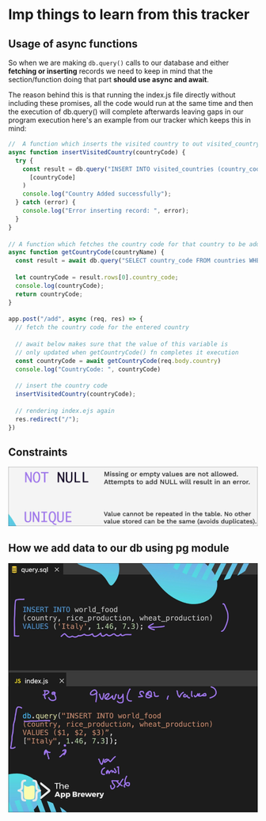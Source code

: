 # Imp things to learn from this tracker

## Usage of async functions

So when we are making `db.query()` calls to our database and either **fetching or inserting** records
we need to keep in mind that the section/function doing that part **should use async and await**.

The reason behind this is that running the index.js file directly without including these promises, 
all the code would run at the same time and then the execution of db.query() will complete afterwards leaving gaps 
in our program execution here's an example from our tracker which keeps this in mind:

```js
//  A function which inserts the visited country to out visited_country table
async function insertVisitedCountry(countryCode) {
  try {
    const result = db.query("INSERT INTO visited_countries (country_code) VALUES ($1)",
      [countryCode]
    )
    console.log("Country Added successfully");
  } catch (error) {
    console.log("Error inserting record: ", error);
  }
}

// A function which fetches the country code for that country to be added in our visited_country table
async function getCountryCode(countryName) {
  const result = await db.query("SELECT country_code FROM countries WHERE country_name = $1", [countryName]);

  let countryCode = result.rows[0].country_code;
  console.log(countryCode);
  return countryCode;
}

app.post("/add", async (req, res) => {
  // fetch the country code for the entered country

  // await below makes sure that the value of this variable is 
  // only updated when getCountryCode() fn completes it execution
  const countryCode = await getCountryCode(req.body.country)
  console.log("CountryCode: ", countryCode)

  // insert the country code
  insertVisitedCountry(countryCode);

  // rendering index.ejs again
  res.redirect("/");
})
```
 
## Constraints

![alt text](image.png)

## How we add data to our db using pg module

![alt text](image-1.png)